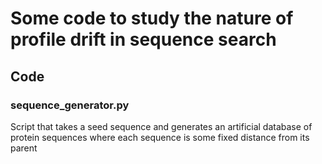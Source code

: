 # Some code to study the nature of profile drift in sequence search

## Code

### sequence_generator.py

Script that takes a seed sequence and generates an artificial database
of protein sequences where each sequence is some fixed distance from its parent

